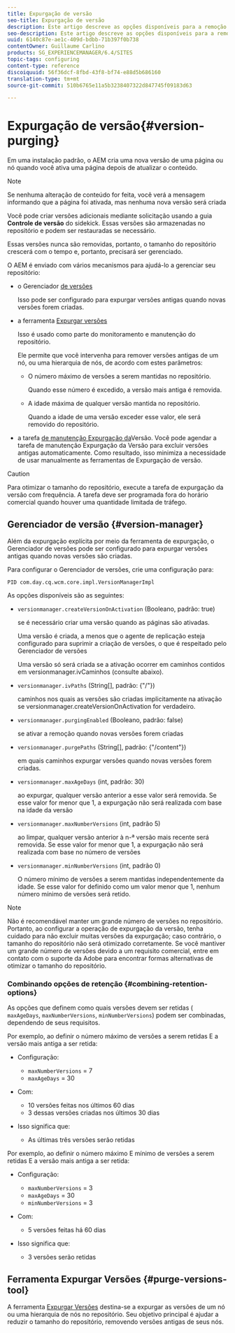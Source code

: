 ```yaml
---
title: Expurgação de versão
seo-title: Expurgação de versão
description: Este artigo descreve as opções disponíveis para a remoção de versão.
seo-description: Este artigo descreve as opções disponíveis para a remoção de versão.
uuid: 6140c87e-ae1c-409d-bdbb-71b397f0b738
contentOwner: Guillaume Carlino
products: SG_EXPERIENCEMANAGER/6.4/SITES
topic-tags: configuring
content-type: reference
discoiquuid: 56f36dcf-8fbd-43f8-bf74-e88d5b686160
translation-type: tm+mt
source-git-commit: 510b6765e11a5b3238407322d847745f09183d63

---
```



# Expurgação de versão{#version-purging}

Em uma instalação padrão, o AEM cria uma nova versão de uma página ou nó quando você ativa uma página depois de atualizar o conteúdo.

>[!NOTE]
>
>Se nenhuma alteração de conteúdo for feita, você verá a mensagem informando que a página foi ativada, mas nenhuma nova versão será criada

Você pode criar versões adicionais mediante solicitação usando a guia **Controle de versão** do sidekick. Essas versões são armazenadas no repositório e podem ser restauradas se necessário.

Essas versões nunca são removidas, portanto, o tamanho do repositório crescerá com o tempo e, portanto, precisará ser gerenciado.

O AEM é enviado com vários mecanismos para ajudá-lo a gerenciar seu repositório:

* o Gerenciador [de versões](#version-manager)

   Isso pode ser configurado para expurgar versões antigas quando novas versões forem criadas.

* a ferramenta [Expurgar versões](/help/sites-deploying/monitoring-and-maintaining.md#version-purging)

   Isso é usado como parte do monitoramento e manutenção do repositório.

   Ele permite que você intervenha para remover versões antigas de um nó, ou uma hierarquia de nós, de acordo com estes parâmetros:

   * O número máximo de versões a serem mantidas no repositório.

      Quando esse número é excedido, a versão mais antiga é removida.

   * A idade máxima de qualquer versão mantida no repositório.

      Quando a idade de uma versão exceder esse valor, ele será removido do repositório.

* a tarefa [de manutenção Expurgação da](/help/sites-administering/operations-dashboard.md#automated-maintenance-tasks)Versão. Você pode agendar a tarefa de manutenção Expurgação da Versão para excluir versões antigas automaticamente. Como resultado, isso minimiza a necessidade de usar manualmente as ferramentas de Expurgação de versão.

>[!CAUTION]
>
>Para otimizar o tamanho do repositório, execute a tarefa de expurgação da versão com frequência. A tarefa deve ser programada fora do horário comercial quando houver uma quantidade limitada de tráfego.

## Gerenciador de versão {#version-manager}

Além da expurgação explícita por meio da ferramenta de expurgação, o Gerenciador de versões pode ser configurado para expurgar versões antigas quando novas versões são criadas.

Para configurar o Gerenciador de versões, crie uma configuração para:

`PID com.day.cq.wcm.core.impl.VersionManagerImpl`

As opções disponíveis são as seguintes:

* `versionmanager.createVersionOnActivation` (Booleano, padrão: true)

   se é necessário criar uma versão quando as páginas são ativadas.

   Uma versão é criada, a menos que o agente de replicação esteja configurado para suprimir a criação de versões, o que é respeitado pelo Gerenciador de versões

   Uma versão só será criada se a ativação ocorrer em caminhos contidos em versionmanager.ivCaminhos (consulte abaixo).

* `versionmanager.ivPaths` (String[], padrão: {&quot;/&quot;})

   caminhos nos quais as versões são criadas implicitamente na ativação se versionmanager.createVersionOnActivation for verdadeiro.

* `versionmanager.purgingEnabled` (Booleano, padrão: false)

   se ativar a remoção quando novas versões forem criadas

* `versionmanager.purgePaths` (String[], padrão: {&quot;/content&quot;})

   em quais caminhos expurgar versões quando novas versões forem criadas.

* `versionmanager.maxAgeDays` (int, padrão: 30)

   ao expurgar, qualquer versão anterior a esse valor será removida. Se esse valor for menor que 1, a expurgação não será realizada com base na idade da versão

* `versionmanager.maxNumberVersions` (int, padrão 5)

   ao limpar, qualquer versão anterior à n-ª versão mais recente será removida. Se esse valor for menor que 1, a expurgação não será realizada com base no número de versões

* `versionmanager.minNumberVersions` (int, padrão 0)

   O número mínimo de versões a serem mantidas independentemente da idade. Se esse valor for definido como um valor menor que 1, nenhum número mínimo de versões será retido.

>[!NOTE]
>
>Não é recomendável manter um grande número de versões no repositório. Portanto, ao configurar a operação de expurgação da versão, tenha cuidado para não excluir muitas versões da expurgação; caso contrário, o tamanho do repositório não será otimizado corretamente. Se você mantiver um grande número de versões devido a um requisito comercial, entre em contato com o suporte da Adobe para encontrar formas alternativas de otimizar o tamanho do repositório.

### Combinando opções de retenção {#combining-retention-options}

As opções que definem como quais versões devem ser retidas ( `maxAgeDays`, `maxNumberVersions`, `minNumberVersions`) podem ser combinadas, dependendo de seus requisitos.

Por exemplo, ao definir o número máximo de versões a serem retidas E a versão mais antiga a ser retida:

* Configuração:

   * `maxNumberVersions` = 7
   * `maxAgeDays` = 30

* Com:

   * 10 versões feitas nos últimos 60 dias
   * 3 dessas versões criadas nos últimos 30 dias

* Isso significa que:

   * As últimas três versões serão retidas

Por exemplo, ao definir o número máximo E mínimo de versões a serem retidas E a versão mais antiga a ser retida:

* Configuração:

   * `maxNumberVersions` = 3
   * `maxAgeDays` = 30
   * `minNumberVersions` = 3

* Com:

   * 5 versões feitas há 60 dias

* Isso significa que:

   * 3 versões serão retidas

## Ferramenta Expurgar Versões {#purge-versions-tool}

A ferramenta [Expurgar Versões](/help/sites-deploying/monitoring-and-maintaining.md#purgeversionstool) destina-se a expurgar as versões de um nó ou uma hierarquia de nós no repositório. Seu objetivo principal é ajudar a reduzir o tamanho do repositório, removendo versões antigas de seus nós.
